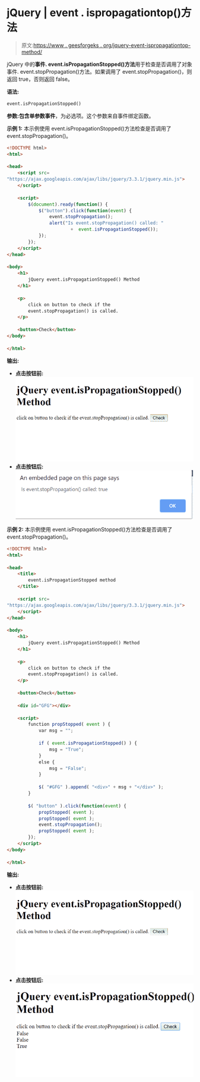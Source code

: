 # jQuery | event . ispropagationtop()方法

> 原文:[https://www . geesforgeks . org/jquery-event-ispropagationtop-method/](https://www.geeksforgeeks.org/jquery-event-ispropagationstopped-method/)

jQuery 中的**事件. event.isPropagationStopped()方法**用于检查是否调用了对象事件. event.stopPropagation()方法。如果调用了 event.stopPropagation()，则返回 true，否则返回 false。

**语法:**

```html
event.isPropagationStopped()
```

**参数:**包含单参数**事件**，为必选项。这个参数来自事件绑定函数。

**示例 1:** 本示例使用 event.isPropagationStopped()方法检查是否调用了 event.stopPropagation()。

```html
<!DOCTYPE html>
<html>

<head>
    <script src=
"https://ajax.googleapis.com/ajax/libs/jquery/3.3.1/jquery.min.js">
    </script>

    <script>
        $(document).ready(function() {
            $("button").click(function(event) {
                event.stopPropagation();
                alert("Is event.stopPropagation() called: " 
                        +  event.isPropagationStopped());
            });
        });
    </script>
</head>

<body>
    <h1>
        jQuery event.isPropagationStopped() Method
    </h1>

    <p>
        click on button to check if the 
        event.stopPropagation() is called.
    </p>

    <button>Check</button>
</body>

</html>
```

**输出:**

*   **点击按钮前:**
    ![](img/982a9d663d5f055e4b845713db3e356c.png)
*   **点击按钮后:**
    ![](img/e400a31444b07bd384f3544a6ca15877.png)

**示例 2:** 本示例使用 event.isPropagationStopped()方法检查是否调用了 event.stopPropagation()。

```html
<!DOCTYPE html>
<html>

<head>
    <title>
        event.isPropagationStopped method
    </title>

    <script src=
"https://ajax.googleapis.com/ajax/libs/jquery/3.3.1/jquery.min.js">
    </script>
</head>

<body>
    <h1>
        jQuery event.isPropagationStopped() Method
    </h1>

    <p> 
        click on button to check if the 
        event.stopPropagation() is called.
    </p>

    <button>Check</button>

    <div id="GFG"></div>

    <script>
        function propStopped( event ) {
            var msg = "";

            if ( event.isPropagationStopped() ) {
                msg = "True";
            } 
            else {
                msg = "False";
            }

            $( "#GFG" ).append( "<div>" + msg + "</div>" );
        }

        $( "button" ).click(function(event) {
            propStopped( event );
            propStopped( event );
            event.stopPropagation();
            propStopped( event );
        });
    </script>
</body>

</html>        
```

**输出:**

*   **点击按钮前:**
    ![](img/982a9d663d5f055e4b845713db3e356c.png)
*   **点击按钮后:**
    ![](img/ef29f5b736c803ed94c08b247bcb89ec.png)